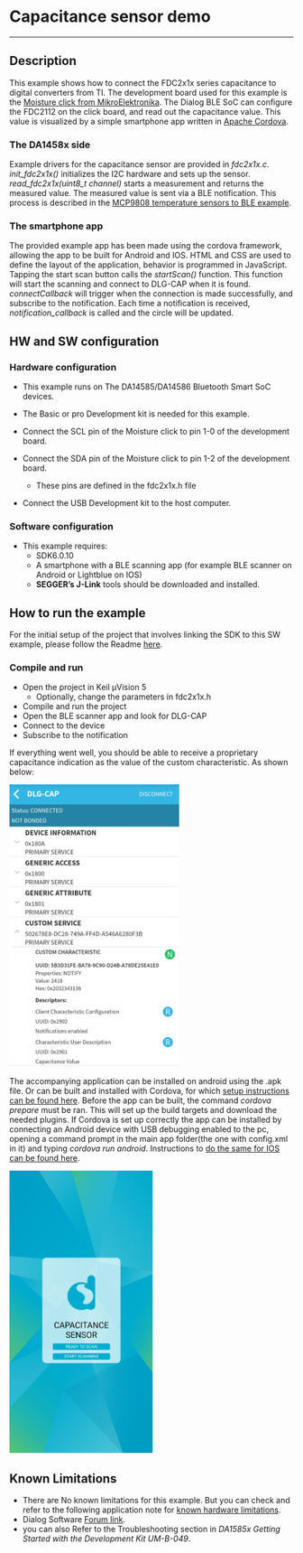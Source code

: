 # Capacitance sensor demo

---

## Description
This example shows how to connect the FDC2x1x series capacitance to digital converters from TI. The development board used for this example is the [Moisture click from MikroElektronika](https://www.mikroe.com/moisture-click).
The Dialog BLE SoC can configure the FDC2112 on the click board, and read out the capacitance value. This value is visualized by a simple smartphone app written in [Apache Cordova](https://cordova.apache.org).

### The DA1458x side

Example drivers for the capacitance sensor are provided in *fdc2x1x.c*. *init_fdc2x1x()* initializes the I2C hardware and sets up the sensor. *read_fdc2x1x(uint8_t channel)* starts a measurement and returns the measured value.
The measured value is sent via a BLE notification. This process is described in the [MCP9808 temperature sensors to BLE example](https://www.dialog-semiconductor.com/sites/default/files/mcp9808_to_ble.zip). 

### The smartphone app

The provided example app has been made using the cordova framework, allowing the app to be built for Android and IOS. HTML and CSS are used to define the layout of the application, behavior is programmed in JavaScript. 
Tapping the start scan button calls the *startScan()* function. This function will start the scanning and connect to DLG-CAP when it is found. *connectCallback* will trigger when the connection is made successfully, and subscribe to the notification.
Each time a notification is received, *notification_callback* is called and the circle will be updated. 


## HW and SW configuration


### Hardware configuration

- This example runs on The DA14585/DA14586 Bluetooth Smart SoC devices.
- The Basic or pro Development kit is needed for this example.
- Connect the SCL pin of the Moisture click to pin 1-0 of the development board.
- Connect the SDA pin of the Moisture click to pin 1-2 of the development board.
  - These pins are defined in the fdc2x1x.h file
  
- Connect the USB Development kit to the host computer.


### Software configuration

- This example requires:
    - SDK6.0.10
	- A smartphone with a BLE scanning app (for example BLE scanner on Android or Lightblue on IOS)
	- **SEGGER’s J-Link** tools should be downloaded and installed.

## How to run the example

For the initial setup of the project that involves linking the SDK to this SW example, please follow the Readme [here](https://github.com/dialog-semiconductor/BLE_SDK6_examples).

### Compile and run

- Open the project in Keil µVision 5
  - Optionally, change the parameters in fdc2x1x.h
- Compile and run the project
- Open the BLE scanner app and look for DLG-CAP
- Connect to the device
- Subscribe to the notification

If everything went well, you should be able to receive a proprietary capacitance indication as the value of the custom characteristic. As shown below:

<img src="assets/notification_screenshot.jpg" alt="Notification screenshot" height="500">

The accompanying application can be installed on android using the .apk file. Or can be built and installed with Cordova, for which [setup instructions can be found here](https://cordova.apache.org/docs/en/latest/guide/platforms/android/#installing-the-requirements).
Before the app can be built, the command *cordova prepare* must be ran. This will set up the build targets and download the needed plugins.
If Cordova is set up correctly the app can be installed by connecting an Android device with USB debugging enabled to the pc, opening a command prompt in the main app folder(the one with config.xml in it) and typing *cordova run android*.
Instructions to [do the same for IOS can be found here](https://cordova.apache.org/docs/en/latest/guide/platforms/ios/index.html).

<img src="assets/app_screenshot.jpg" alt="App screenshot" height="500">

## Known Limitations


- There are No known limitations for this example. But you can check and refer to the following application note for
[known hardware limitations](https://support.dialog-semiconductor.com/system/files/resources/DA1458x-KnownLimitations_2018_02_06.pdf "known hardware limitations").
- Dialog Software [Forum link](https://support.dialog-semiconductor.com/forums).
- you can also Refer to the Troubleshooting section in *DA1585x Getting Started with the Development Kit UM-B-049*.


